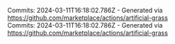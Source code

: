 Commits: 2024-03-11T16:18:02.786Z - Generated via https://github.com/marketplace/actions/artificial-grass
<br>
Commits: 2024-03-11T16:18:02.786Z - Generated via https://github.com/marketplace/actions/artificial-grass
<br>
